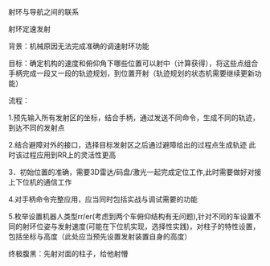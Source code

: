 射环与导航之间的联系

<!-- 边开边决策何时射环    (次要考虑)

背景：导航可能偏向于启动后来回取环以及时更加方便，对于射环时的策略与决策更多为辅助性质

​			同时er射环也可能脱离轨迹控制被迫进行人手操作

联系：结合（无线）手柄操作 

策略：rr结合操作员进行遥控器控制应当更能发挥灵活性,同时台子上方的射环需要实时判断场上形式选择不同的目标柱子进行发射，操作员数量受到限制可以通过遥控器在下位机发送fire指令

流程：

１．枚举设置机器人类型是rr/er(考虑到两个车俯仰结构有无问题)

２．对柱子的特性设置，包括坐标与高度（此处应当预先设置发射装置自身的高度） -->




射环定速发射

背景：机械原因无法完成准确的调速射环功能

目标：确定机构的速度和俯仰角下哪些位置可以射中（计算获得），将这些点组合手柄完成一段又一段的轨迹规划，到位置开射（轨迹规划的状态机需要继续更新功能）

流程：

1.预先输入所有发射区的坐标，结合手柄，通过发送不同命令，生成不同的轨迹，到达不同的发射点

2.结合避障对外的接口，选择目标发射区之后通过避障给出的过程点生成轨迹
    此时该过程应用到RR上的灵活性更高

3．初始位置的准确，需要3D雷达/码盘/激光一起完成定位工作,此时需要做好对接上下位机的通信工作

4.对手柄命令完整应用，应当同时包括实战与调试需要的功能

5.枚举设置机器人类型rr/er(考虑到两个车俯仰结构有无问题),针对不同的车设置不同的射环位姿与发射速度(可能在下位机实现，选择性实践)，对柱子的特性设置，包括坐标与高度（此处应当预先设置发射装置自身的高度）

终极腹黑：先射对面的柱子，给他射懵


